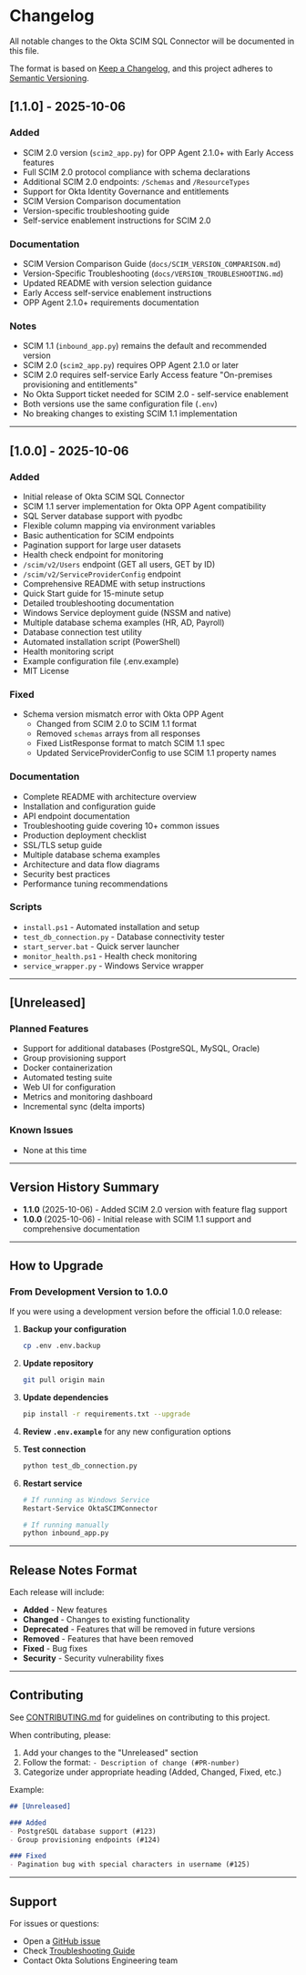 # Changelog

All notable changes to the Okta SCIM SQL Connector will be documented in this file.

The format is based on [Keep a Changelog](https://keepachangelog.com/en/1.0.0/),
and this project adheres to [Semantic Versioning](https://semver.org/spec/v2.0.0.html).

## [1.1.0] - 2025-10-06

### Added
- SCIM 2.0 version (`scim2_app.py`) for OPP Agent 2.1.0+ with Early Access features
- Full SCIM 2.0 protocol compliance with schema declarations
- Additional SCIM 2.0 endpoints: `/Schemas` and `/ResourceTypes`
- Support for Okta Identity Governance and entitlements
- SCIM Version Comparison documentation
- Version-specific troubleshooting guide
- Self-service enablement instructions for SCIM 2.0

### Documentation
- SCIM Version Comparison Guide (`docs/SCIM_VERSION_COMPARISON.md`)
- Version-Specific Troubleshooting (`docs/VERSION_TROUBLESHOOTING.md`)
- Updated README with version selection guidance
- Early Access self-service enablement instructions
- OPP Agent 2.1.0+ requirements documentation

### Notes
- SCIM 1.1 (`inbound_app.py`) remains the default and recommended version
- SCIM 2.0 (`scim2_app.py`) requires OPP Agent 2.1.0 or later
- SCIM 2.0 requires self-service Early Access feature "On-premises provisioning and entitlements"
- No Okta Support ticket needed for SCIM 2.0 - self-service enablement
- Both versions use the same configuration file (`.env`)
- No breaking changes to existing SCIM 1.1 implementation

---

## [1.0.0] - 2025-10-06

### Added
- Initial release of Okta SCIM SQL Connector
- SCIM 1.1 server implementation for Okta OPP Agent compatibility
- SQL Server database support with pyodbc
- Flexible column mapping via environment variables
- Basic authentication for SCIM endpoints
- Pagination support for large user datasets
- Health check endpoint for monitoring
- `/scim/v2/Users` endpoint (GET all users, GET by ID)
- `/scim/v2/ServiceProviderConfig` endpoint
- Comprehensive README with setup instructions
- Quick Start guide for 15-minute setup
- Detailed troubleshooting documentation
- Windows Service deployment guide (NSSM and native)
- Multiple database schema examples (HR, AD, Payroll)
- Database connection test utility
- Automated installation script (PowerShell)
- Health monitoring script
- Example configuration file (.env.example)
- MIT License

### Fixed
- Schema version mismatch error with Okta OPP Agent
  - Changed from SCIM 2.0 to SCIM 1.1 format
  - Removed `schemas` arrays from all responses
  - Fixed ListResponse format to match SCIM 1.1 spec
  - Updated ServiceProviderConfig to use SCIM 1.1 property names

### Documentation
- Complete README with architecture overview
- Installation and configuration guide
- API endpoint documentation
- Troubleshooting guide covering 10+ common issues
- Production deployment checklist
- SSL/TLS setup guide
- Multiple database schema examples
- Architecture and data flow diagrams
- Security best practices
- Performance tuning recommendations

### Scripts
- `install.ps1` - Automated installation and setup
- `test_db_connection.py` - Database connectivity tester
- `start_server.bat` - Quick server launcher
- `monitor_health.ps1` - Health check monitoring
- `service_wrapper.py` - Windows Service wrapper

---

## [Unreleased]

### Planned Features
- Support for additional databases (PostgreSQL, MySQL, Oracle)
- Group provisioning support
- Docker containerization
- Automated testing suite
- Web UI for configuration
- Metrics and monitoring dashboard
- Incremental sync (delta imports)

### Known Issues
- None at this time

---

## Version History Summary

- **1.1.0** (2025-10-06) - Added SCIM 2.0 version with feature flag support
- **1.0.0** (2025-10-06) - Initial release with SCIM 1.1 support and comprehensive documentation

---

## How to Upgrade

### From Development Version to 1.0.0

If you were using a development version before the official 1.0.0 release:

1. **Backup your configuration**
   ```bash
   cp .env .env.backup
   ```

2. **Update repository**
   ```bash
   git pull origin main
   ```

3. **Update dependencies**
   ```bash
   pip install -r requirements.txt --upgrade
   ```

4. **Review `.env.example`** for any new configuration options

5. **Test connection**
   ```bash
   python test_db_connection.py
   ```

6. **Restart service**
   ```bash
   # If running as Windows Service
   Restart-Service OktaSCIMConnector
   
   # If running manually
   python inbound_app.py
   ```

---

## Release Notes Format

Each release will include:

- **Added** - New features
- **Changed** - Changes to existing functionality
- **Deprecated** - Features that will be removed in future versions
- **Removed** - Features that have been removed
- **Fixed** - Bug fixes
- **Security** - Security vulnerability fixes

---

## Contributing

See [CONTRIBUTING.md](CONTRIBUTING.md) for guidelines on contributing to this project.

When contributing, please:
1. Add your changes to the "Unreleased" section
2. Follow the format: `- Description of change (#PR-number)`
3. Categorize under appropriate heading (Added, Changed, Fixed, etc.)

Example:
```markdown
## [Unreleased]

### Added
- PostgreSQL database support (#123)
- Group provisioning endpoints (#124)

### Fixed
- Pagination bug with special characters in username (#125)
```

---

## Support

For issues or questions:
- Open a [GitHub issue](https://github.com/your-org/okta-scim-sql-connector/issues)
- Check [Troubleshooting Guide](docs/TROUBLESHOOTING.md)
- Contact Okta Solutions Engineering team